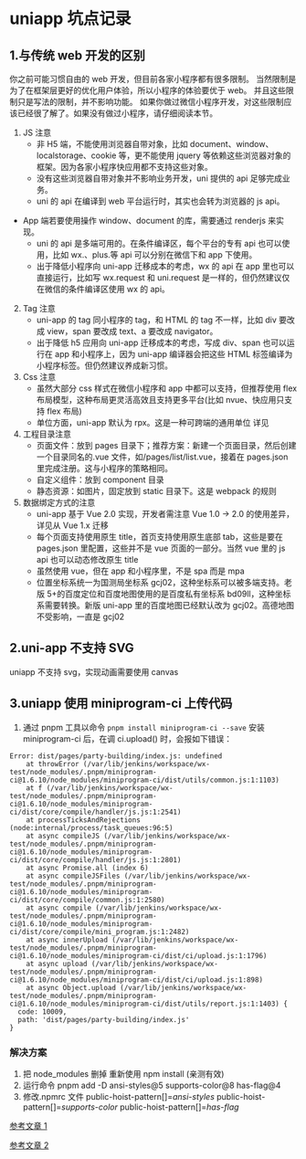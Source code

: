 # uniapp 坑点记录

## 1.与传统 web 开发的区别

你之前可能习惯自由的 web 开发，但目前各家小程序都有很多限制。 当然限制是为了在框架层更好的优化用户体验，所以小程序的体验要优于 web。 并且这些限制只是写法的限制，并不影响功能。 如果你做过微信小程序开发，对这些限制应该已经很了解了。如果没有做过小程序，请仔细阅读本节。

1. JS 注意
   - 非 H5 端，不能使用浏览器自带对象，比如 document、window、localstorage、cookie 等，更不能使用 jquery 等依赖这些浏览器对象的框架。因为各家小程序快应用都不支持这些对象。
   - 没有这些浏览器自带对象并不影响业务开发，uni 提供的 api 足够完成业务。
   - uni 的 api 在编译到 web 平台运行时，其实也会转为浏览器的 js api。

- App 端若要使用操作 window、document 的库，需要通过 renderjs 来实现。
  - uni 的 api 是多端可用的。在条件编译区，每个平台的专有 api 也可以使用，比如 wx.、plus.等 api 可以分别在微信下和 app 下使用。
  - 出于降低小程序向 uni-app 迁移成本的考虑，wx 的 api 在 app 里也可以直接运行，比如写 wx.request 和 uni.request 是一样的，但仍然建议仅在微信的条件编译区使用 wx 的 api。

2. Tag 注意
   - uni-app 的 tag 同小程序的 tag，和 HTML 的 tag 不一样，比如 div 要改成 view，span 要改成 text、a 要改成 navigator。
   - 出于降低 h5 应用向 uni-app 迁移成本的考虑，写成 div、span 也可以运行在 app 和小程序上，因为 uni-app 编译器会把这些 HTML 标签编译为小程序标签。但仍然建议养成新习惯。
3. Css 注意
   - 虽然大部分 css 样式在微信小程序和 app 中都可以支持，但推荐使用 flex 布局模型，这种布局更灵活高效且支持更多平台(比如 nvue、快应用只支持 flex 布局)
   - 单位方面，uni-app 默认为 rpx。这是一种可跨端的通用单位 详见
4. 工程目录注意
   - 页面文件：放到 pages 目录下；推荐方案：新建一个页面目录，然后创建一个目录同名的.vue 文件，如/pages/list/list.vue，接着在 pages.json 里完成注册。这与小程序的策略相同。
   - 自定义组件：放到 component 目录
   - 静态资源：如图片，固定放到 static 目录下。这是 webpack 的规则
5. 数据绑定方式的注意
   - uni-app 基于 Vue 2.0 实现，开发者需注意 Vue 1.0 -> 2.0 的使用差异，详见从 Vue 1.x 迁移
   - 每个页面支持使用原生 title，首页支持使用原生底部 tab，这些是要在 pages.json 里配置，这些并不是 vue 页面的一部分。当然 vue 里的 js api 也可以动态修改原生 title
   - 虽然使用 vue，但在 app 和小程序里，不是 spa 而是 mpa
   - 位置坐标系统一为国测局坐标系 gcj02，这种坐标系可以被多端支持。老版 5+的百度定位和百度地图使用的是百度私有坐标系 bd09ll，这种坐标系需要转换。新版 uni-app 里的百度地图已经默认改为 gcj02。高德地图不受影响，一直是 gcj02

## 2.uni-app 不支持 SVG

uniapp 不支持 svg，实现动画需要使用 canvas

## 3.uniapp 使用 miniprogram-ci 上传代码

1. 通过 pnpm 工具以命令 `pnpm install miniprogram-ci --save` 安装 miniprogram-ci 后，在调 ci.upload() 时，会报如下错误：

```
Error: dist/pages/party-building/index.js: undefined
    at throwError (/var/lib/jenkins/workspace/wx-test/node_modules/.pnpm/miniprogram-ci@1.6.10/node_modules/miniprogram-ci/dist/utils/common.js:1:1103)
    at f (/var/lib/jenkins/workspace/wx-test/node_modules/.pnpm/miniprogram-ci@1.6.10/node_modules/miniprogram-ci/dist/core/compile/handler/js.js:1:2541)
    at processTicksAndRejections (node:internal/process/task_queues:96:5)
    at async compileJS (/var/lib/jenkins/workspace/wx-test/node_modules/.pnpm/miniprogram-ci@1.6.10/node_modules/miniprogram-ci/dist/core/compile/handler/js.js:1:2801)
    at async Promise.all (index 6)
    at async compileJSFiles (/var/lib/jenkins/workspace/wx-test/node_modules/.pnpm/miniprogram-ci@1.6.10/node_modules/miniprogram-ci/dist/core/compile/common.js:1:2580)
    at async compile (/var/lib/jenkins/workspace/wx-test/node_modules/.pnpm/miniprogram-ci@1.6.10/node_modules/miniprogram-ci/dist/core/compile/mini_program.js:1:2482)
    at async innerUpload (/var/lib/jenkins/workspace/wx-test/node_modules/.pnpm/miniprogram-ci@1.6.10/node_modules/miniprogram-ci/dist/ci/upload.js:1:1796)
    at async upload (/var/lib/jenkins/workspace/wx-test/node_modules/.pnpm/miniprogram-ci@1.6.10/node_modules/miniprogram-ci/dist/ci/upload.js:1:898)
    at async Object.upload (/var/lib/jenkins/workspace/wx-test/node_modules/.pnpm/miniprogram-ci@1.6.10/node_modules/miniprogram-ci/dist/utils/report.js:1:1403) {
  code: 10009,
  path: 'dist/pages/party-building/index.js'
}
```

### 解决方案

1. 把 node_modules 删掉 重新使用 npm install (亲测有效)
2. 运行命令 pnpm add -D ansi-styles@5 supports-color@8 has-flag@4
3. 修改.npmrc 文件
   public-hoist-pattern[]=_ansi-styles_
   public-hoist-pattern[]=_supports-color_
   public-hoist-pattern[]=_has-flag_

[参考文章 1](https://developers.weixin.qq.com/community/develop/doc/000e284b7d4bc09b194d0748356800)

[参考文章 2](https://developers.weixin.qq.com/community/develop/doc/0004a6592d8ff8b914de889555b400)
